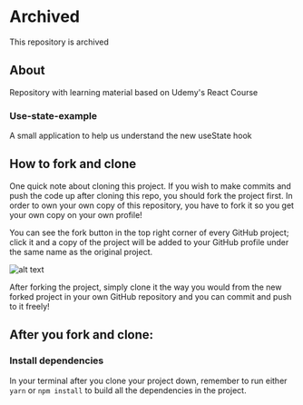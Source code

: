 # Archived

This repository is archived

## About

Repository with learning material based on Udemy's React Course

### Use-state-example

A small application to help us understand the new useState hook

## How to fork and clone

One quick note about cloning this project. If you wish to make commits and push the code up after cloning this repo, you should fork the project first. In order to own your own copy of this repository, you have to fork it so you get your own copy on your own profile!

You can see the fork button in the top right corner of every GitHub project; click it and a copy of the project will be added to your GitHub profile under the same name as the original project.

![alt text](https://i.ibb.co/1YN7SJ6/Screen-Shot-2019-07-01-at-2-02-40-AM.png "image to fork button")

After forking the project, simply clone it the way you would from the new forked project in your own GitHub repository and you can commit and push to it freely!


## After you fork and clone:

### Install dependencies

In your terminal after you clone your project down, remember to run either `yarn` or `npm install` to build all the dependencies in the project.
